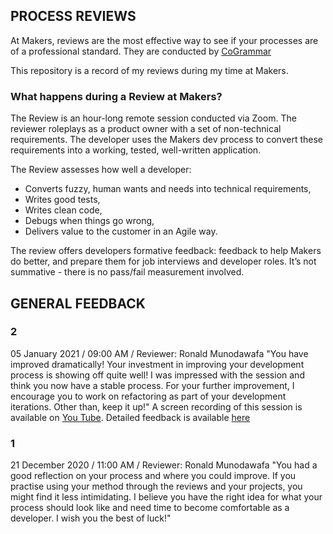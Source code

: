 ## PROCESS REVIEWS

 At Makers, reviews are the most effective way to see if your processes are of a professional standard. They are conducted by [CoGrammar](https://www.cogrammar.com/)

This repository is a record of my reviews during my time at Makers.

 ### What happens during a Review at Makers?
 The Review is an hour-long remote session conducted via Zoom. The reviewer roleplays as a product owner with a set of non-technical requirements. The developer uses the Makers dev process to convert these requirements into a working, tested, well-written application.

The Review assesses how well a developer:

- Converts fuzzy, human wants and needs into technical requirements,
- Writes good tests,
- Writes clean code,
- Debugs when things go wrong,
- Delivers value to the customer in an Agile way.

The review offers developers formative feedback: feedback to help Makers do better, and prepare them for job interviews and developer roles. It’s not summative - there is no pass/fail measurement involved.

## GENERAL FEEDBACK

### 2
05 January 2021 / 09:00 AM / Reviewer: Ronald Munodawafa
"You have improved dramatically! Your investment in improving your development process is showing off quite well! I was impressed with the session and think you now have a stable process. For your further improvement, I encourage you to work on refactoring as part of your development iterations. Other than, keep it up!"
A screen recording of this session is available on [You Tube](https://www.youtube.com/watch?v=ywhMAvlyCWM).
Detailed feedback is available [here](https://github.com/TamMelPer/Reviews/files/5920715/2021-01-05-Red.Wartortle.8-feedback.1.pdf)
### 1
21 December 2020 / 11:00 AM / Reviewer: Ronald Munodawafa
"You had a good reflection on your process and where you could improve. If you practise using your method through the reviews and your projects, you might find it less intimidating. I believe you have the right idea for what your process should look like and need time to become comfortable as a developer. I wish you the best of luck!"


